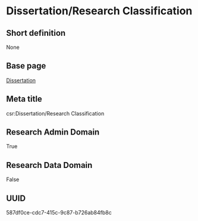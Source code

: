 # Dissertation/Research Classification
## Short definition
None
## Base page
[Dissertation](https://github.com/EuroCRIS/CASRAI-Dictionairies/blob/main/Objects/Dissertation.md)
## Meta title
csr:Dissertation/Research Classification
## Research Admin Domain
True
## Research Data Domain
False
## UUID
587df0ce-cdc7-415c-9c87-b726ab84fb8c
